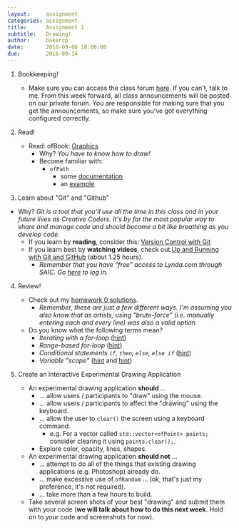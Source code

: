 ```yaml
---
layout:     assignment
categories: assignment
title:      Assignment 1
subtitle:   Drawing!
author:     bakercp
date:       2016-09-06 18:00:00
due:        2016-09-14
---
```


1. Bookkeeping!
    - Make sure you can access the class forum [here](https://ats.community/c/courses/arttech-3135). If you can't, talk to me.  From this week forward, all class announcements will be posted on our private forum.  You are responsible for making sure that you get the announcements, so make sure you've got everything configured correctly.

2. Read!
    - Read: ofBook: [Graphics](http://openframeworks.cc/ofBook/chapters/intro_to_graphics.html)
        - Why? _You have to know how to draw!_
        - Become familiar with:
          - `ofPath`
            - some [documentation](http://openframeworks.cc/documentation/graphics/ofPath/)
            - an [example](https://github.com/openframeworks/openFrameworks/tree/master/examples/graphics/polygonExample)

3. Learn about "Git" and "Github"
  - Why? _Git is a tool that you'll use all the time in this class and in your future lives as Creative Coders. It's by far the most popular way to share and manage code and should become a bit like breathing as you develop code._
    - If you learn by **reading**, consider this: [Version Control with Git](http://openframeworks.cc/ofBook/chapters/version_control_with_git.html)
    - If you learn best by **watching videos**, check out [Up and Running with Git and GitHub](https://www.lynda.com/Git-tutorials/Up-Running-Git-GitHub/409275-2.html) (about 1.25 hours).
      - _Remember that you have "free" access to Lynda.com through SAIC. Go [here](http://www.saic.edu/academics/computing/lyndaonlinesoftwaretraining/) to log in._

4. Review!
    - Check out my [homework 0 solutions](https://github.com/SAIC-ATS/ARTTECH-3135/tree/master/Assignment_0).
      - _Remember, these are just a few different ways.  I'm assuming you also know that as artists, using "brute-force" (i.e. manually entering each and every line) was also a valid option._
    - Do you know what the following terms mean?
      - _Iterating with a for-loop_ ([hint](https://www.lynda.com/C-tutorials/Iterating/182674/366536-4.html))
      - _Range-based for-loop_ ([hint](https://www.lynda.com/C-tutorials/Using-range-based-loop/182674/366537-4.html))
      - _Conditional statements `if`, `then`, `else`, `else if`_ ([hint](https://www.lynda.com/C-tutorials/Conditionals/182674/366533-4.html))
      - _Variable "scope"_ ([hint](https://www.youtube.com/watch?v=qz_W4wlP-cg) and [hint](http://www.tutorialspoint.com/cplusplus/cpp_variable_scope.htm))

5. Create an Interactive Experimental Drawing Application
    - An experimental drawing application **should** ...
      - ... allow users / participants to "draw" using the mouse.
      - ... allow users / participants to affect the "drawing" using the keyboard.
      - ... allow the user to `clear()` the screen using a keyboard command.
        - e.g. For a vector called `std::vector<ofPoint> points;` consider clearing it using `points.clear();`.
      - Explore color, opacity, lines, shapes.
    - An experimental drawing application **should not** ...
      - ... attempt to do all of the things that existing drawing applications (e.g. Photoshop) already do.
      - ... make excessive use of `ofRandom` ... (ok, that's just my preference, it's not required).
      - ... take more than a few hours to build.
    - Take several screen shots of your best "drawing" and submit them with your code (**we will talk about how to do this next week**. Hold on to your code and screenshots for now).